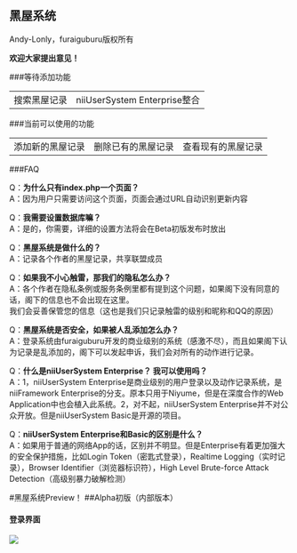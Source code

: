 黑屋系统
---
Andy-Lonly，furaiguburu版权所有

**欢迎大家提出意见！**

###等待添加功能

<table>
  <tr>
    <td>搜索黑屋记录</td>
    <td>niiUserSystem Enterprise整合</td>
  </tr>
</table>

###当前可以使用的功能
<table>
  <tr>
    <td>添加新的黑屋记录</td>
    <td>删除已有的黑屋记录</td>
    <td>查看现有的黑屋记录</td>
  </tr>
</table>

###FAQ

Q：<strong>为什么只有index.php一个页面？</strong><br>
A：因为用户只需要访问这个页面，页面会通过URL自动识别更新内容

Q：<strong>我需要设置数据库嘛？</strong><br>
A：是的，你需要，详细的设置方法将会在Beta初版发布时放出

Q：<strong>黑屋系统是做什么的？</strong><br>
A：记录各个作者的黑屋记录，共享联盟成员

Q：<strong>如果我不小心触雷，那我们的隐私怎么办？</strong><br>
A：各个作者在隐私条例或服务条例里都有提到这个问题，如果阁下没有同意的话，阁下的信息也不会出现在这里。<br>
我们会妥善保管您的信息（这也是我们只记录触雷的级别和昵称和QQ的原因）

Q：<strong>黑屋系统是否安全，如果被人乱添加怎么办？</strong><br>
A：登录系统由furaiguburu开发的商业级别的系统（感激不尽），而且如果阁下认为记录是乱添加的，阁下可以发起申诉，我们会对所有的动作进行记录。

Q：<strong>什么是niiUserSystem Enterprise？ 我可以使用吗？</strong><br>
A：1，niiUserSystem Enterprise是商业级别的用户登录以及动作记录系统，是niiFramework Enterprise的分支。原本只用于Niyume，但是在深度合作的Web Application中也会植入此系统。2，对不起，niiUserSystem Enterprise并不对公众开放。但是niiUserSystem Basic是开源的项目。

Q：<strong>niiUserSystem Enterprise和Basic的区别是什么？</strong><br>
A：如果用于普通的网络App的话，区别并不明显。但是Enterprise有着更加强大的安全保护措施，比如Login Token（密匙式登录），Realtime Logging（实时记录），Browser Identifier（浏览器标识符），High Level Brute-force Attack Detection（高级别暴力破解检测）

#黑屋系统Preview！
##Alpha初版（内部版本）
#### 登录界面
<img src="http://40c4ada26c9f76b90200-7237e5908f4a8314ee6a2ee2d1cf897e.r10.cf6.rackcdn.com/blackhouseLogin1.png" />
